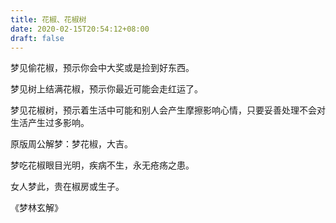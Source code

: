 ```yaml
---
title: 花椒、花椒树
date: 2020-02-15T20:54:12+08:00
draft: false
---
```


梦见偷花椒，预示你会中大奖或是捡到好东西。

梦见树上结满花椒，预示你最近可能会走红运了。

梦见花椒树，预示着生活中可能和别人会产生摩擦影响心情，只要妥善处理不会对生活产生过多影响。

原版周公解梦：梦花椒，大吉。

梦吃花椒眼目光明，疾病不生，永无疮疡之患。

女人梦此，贵在椒房或生子。

《梦林玄解》